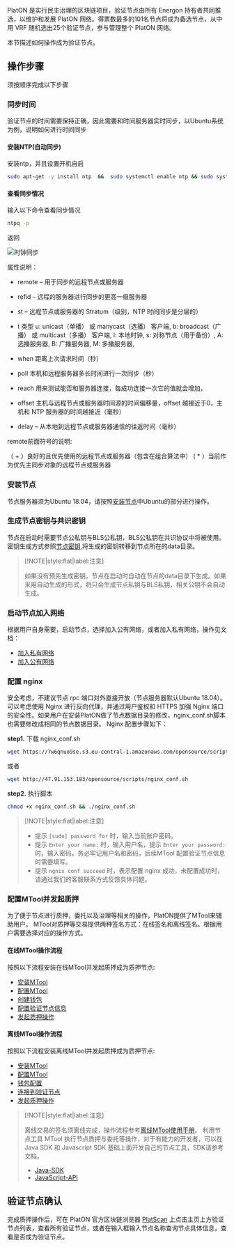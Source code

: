 
PlatON 是实行民主治理的区块链项目，验证节点由所有 Energon 持有者共同推选，以维护和发展 PlatON 网络。得票数最多的101名节点将成为备选节点，从中用 VRF 随机选出25个验证节点，参与管理整个 PlatON 网络。

本节描述如何操作成为验证节点。

##  操作步骤

须按顺序完成以下步骤

### 同步时间
验证节点的时间需要保持正确，因此需要和时间服务器实时同步，以Ubuntu系统为例，说明如何进行时间同步

#### 安装NTP(自动同步)

安装ntp，并且设置开机自启
```bash
sudo apt-get -y install ntp  &&  sudo systemctl enable ntp && sudo systemctl start ntp
```

#### 查看同步情况
输入以下命令查看同步情况
```bash
ntpq -p
```
返回

<img src="https://platonnetwork.github.io/Docs/zh-cn/Node/时钟同步.assets/ntpq.png" alt="时钟同步"/>

属性说明：

- remote – 用于同步的远程节点或服务器

- refid – 远程的服务器进行同步的更高一级服务器

- st – 远程节点或服务器的 Stratum（级别，NTP 时间同步是分层的）

- t  类型 u: unicast（单播） 或 manycast（选播） 客户端, b: broadcast（广播） 或 multicast（多播） 客户端, l: 本地时钟, s: 对称节点（用于备份）, A: 选播服务器, B: 广播服务器, M: 多播服务器,

- when 距离上次请求时间（秒）

- poll   本机和远程服务器多长时间进行一次同步（秒）

- reach  用来测试能否和服务器连接，每成功连接一次它的值就会增加，

- offset  主机与远程节点或服务器时间源的时间偏移量，offset 越接近于0，主机和 NTP 服务器的时间越接近（毫秒）

- delay – 从本地到远程节点或服务器通信的往返时间（毫秒）


remote前面符号的说明:

（ + ）良好的且优先使用的远程节点或服务器（包含在组合算法中）
  ( * ）当前作为优先主同步对象的远程节点或服务器

###  安装节点
节点服务器须为Ubuntu 18.04，请按照[安装节点](zh-cn/Node/_[Chinese-Simplified]-安装节点.md)中Ubuntu的部分进行操作。

### 生成节点密钥与共识密钥
节点在启动时需要节点公私钥与BLS公私钥，BLS公私钥在共识协议中将被使用。
密钥生成方式参照[节点密钥](/zh-cn/Node/_[Chinese-Simplified]-钱包文件与节点密钥#节点密钥),将生成的密钥转移到节点所在的data目录。

> [!NOTE|style:flat|label:注意]
>
>  如果没有预先生成密钥，节点在启动时自动在节点的data目录下生成。如果采用自动生成的形式，将只会生成节点私钥与BLS私钥，相关公钥不会自动生成。

### 启动节点加入网络
根据用户自身需要，启动节点，选择加入公有网络，或者加入私有网络，操作见文档：
- [加入私有网络](zh-cn/Network/[Chinese-Simplified]-创建私有网络.md)
- [加入公有网络](zh-cn/Network/[Chinese-Simplified]-连接公有网络.md)


### 配置 nginx

安全考虑，不建议节点 rpc 端口对外直接开放（节点服务器默认Ubuntu 18.04）。可以考虑使用 Nginx 进行反向代理，并通过用户鉴权和 HTTPS 加强 Nginx 端口的安全性。如果用户在安装PlatON做了节点数据目录的修改，nginx_conf.sh脚本也需要修改成相同的节点数据目录。 Nginx 配置步骤如下：

**step1.** 下载 nginx_conf.sh

``` bash
wget https://7w6qnuo9se.s3.eu-central-1.amazonaws.com/opensource/scripts/nginx_conf.sh
```

或者

``` bash
wget http://47.91.153.183/opensource/scripts/nginx_conf.sh
```

**step2.** 执行脚本

``` bash
chmod +x nginx_conf.sh && ./nginx_conf.sh
```

> [!NOTE|style:flat|label:注意]
>
> - 提示 `[sudo] password for` 时，输入当前账户密码。
> - 提示 `Enter your name:` 时，输入用户名，提示 `Enter your password:` 时，输入密码。务必牢记用户名和密码，后续MTool 配置验证节点信息时需要填写。
> - 提示 `ngnix conf succeed` 时，表示配置 nginx 成功，未配置成功时，请通过我们的客服联系方式反馈具体问题。


###  配置MTool并发起质押
为了便于节点进行质押，委托以及治理等相关的操作，PlatON提供了MTool来辅助用户。
MTool对质押等交易提供两种签名方式：在线签名和离线签名。根据用户需要选择对应的操作方式。

#### 在线MTool操作流程
  按照以下流程安装在线MTool并发起质押成为质押节点:
- [安装MTool](zh-cn/Tool/[Chinese-Simplified]-在线MTool使用手册#安装在线MTool)
- [配置MTool](zh-cn/Tool/[Chinese-Simplified]-在线MTool使用手册#配置在线MTool)
- [创建钱包](zh-cn/Tool/[Chinese-Simplified]-在线MTool使用手册#创建钱包)
- [配置验证节点信息](zh-cn/Tool/[Chinese-Simplified]-在线MTool使用手册#配置验证节点信息)
- [发起质押操作](zh-cn/Tool/[Chinese-Simplified]-在线MTool使用手册#发起质押操作)

#### 离线MTool操作流程
按照以下流程安装离线MTool并发起质押成为质押节点:
- [安装MTool](zh-cn/Tool/[Chinese-Simplified]-离线MTool使用手册#安装MTool)
- [配置MTool](zh-cn/Tool/[Chinese-Simplified]-离线MTool使用手册#配置)
- [钱包配置](zh-cn/Tool/[Chinese-Simplified]-离线MTool使用手册#钱包配置)
- [连接到验证节点](zh-cn/Tool/[Chinese-Simplified]-离线MTool使用手册#连接到验证节点)
- [发起质押操作](zh-cn/Tool/[Chinese-Simplified]-离线MTool使用手册#发起质押操作)

> [!NOTE|style:flat|label:注意]
>
> 离线交易的签名须离线完成，操作流程参考[离线MTool使用手册](zh-cn/Tool/[Chinese-Simplified]-离线MTool使用手册#基本操作流程)。
> 利用节点工具 MTool 执行节点质押与委托等操作，对于有能力的开发者，可以在 Java SDK 和 Javascript SDK 基础上面开发自己的节点工具，SDK请参考文档。
> -  [Java-SDK](zh-cn/Development/[Chinese-Simplified]-Java-SDK.md)
> - [JavaScript-API](zh-cn/Development/[Chinese-Simplified]-JS-SDK.md)


## 验证节点确认

完成质押操作后，可在 PlatON 官方区块链浏览器 [PlatScan](https://platscan.test.platon.network) 上点击主页上方验证节点列表，查看所有验证节点，或者在输入框输入节点名称查询节点具体信息，查看是否成为验证节点。











